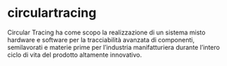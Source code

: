 # circulartracing
Circular Tracing ha come scopo la realizzazione di un sistema misto hardware e software per la tracciabilità avanzata di componenti, semilavorati e materie prime per l’industria manifatturiera durante l’intero ciclo di vita del prodotto altamente innovativo.
